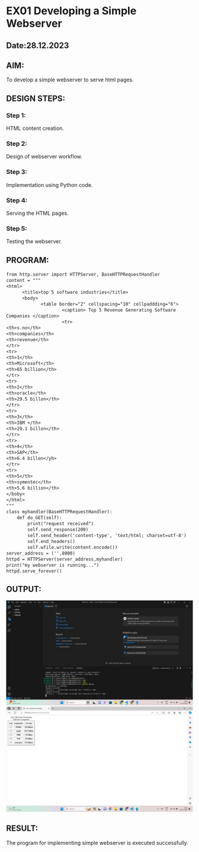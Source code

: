 # EX01 Developing a Simple Webserver
## Date:28.12.2023

## AIM:
To develop a simple webserver to serve html pages.

## DESIGN STEPS:
### Step 1: 
HTML content creation.

### Step 2:
Design of webserver workflow.

### Step 3:
Implementation using Python code.

### Step 4:
Serving the HTML pages.

### Step 5:
Testing the webserver.

## PROGRAM:
```
from http.server import HTTPServer, BaseHTTPRequestHandler
content = """
<html>
      <title>top 5 software industries</title>
      <body>
             <table border="2" cellspacing="10" cellpaddding="6">
                     <caption> Top 5 Revenue Generating Software Companies </caption>
                     <tr>
<th>s.no</th>
<th>companies</th>
<th>revenue</th> 
</tr>  
<tr> 
<th>1</th>
<th>Microsoft</th>
<th>65 billion</th>
</tr>
<tr>
<th>2</th>
<th>oracle</th>
<th>29.5 billon</th>
</tr>
<tr>
<th>3</th>
<th>IBM </th>
<th>29.1 billon</th>
</tr>
<tr>
<th>4</th>
<th>SAP</th>
<th>6.4 billon</yh>
</tr>
<tr>
<th>5</th>
<th>symentec</th>
<th>5.6 billion</th>
</boby>
</html>
"""
class myhandler(BaseHTTPRequestHandler):
    def do_GET(self):
        print("request received")
        self.send_response(200)
        self.send_header('content-type', 'text/html; charset=utf-8')
        self.end_headers()
        self.wfile.write(content.encode())
server_address = ('',8000)
httpd = HTTPServer(server_address,myhandler)
print("my webserver is running...")
httpd.serve_forever()
```
## OUTPUT:
![Alt text](simplewebserver.jpg)
![Alt text](simplewebserver1.jpg)
## RESULT:
The program for implementing simple webserver is executed successfully.
